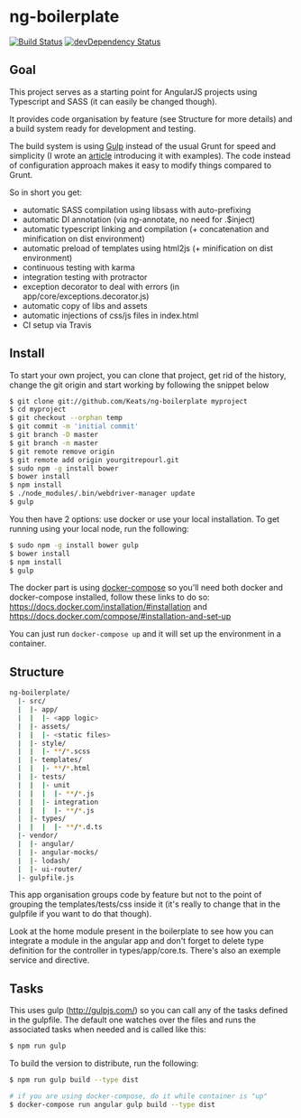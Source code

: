# ng-boilerplate
[![Build Status](https://travis-ci.org/Keats/ng-boilerplate.png?branch=master)](https://travis-ci.org/Keats/ng-boilerplate)
[![devDependency Status](https://david-dm.org/Keats/ng-boilerplate/dev-status.svg)](https://david-dm.org/Keats/ng-boilerplate#info=devDependencies)

## Goal
This project serves as a starting point for AngularJS projects using Typescript and SASS (it can easily be changed though).

It provides code organisation by feature (see Structure for more details) and a build system ready for development and testing.

The build system is using [Gulp](http://gulpjs.com/) instead of the usual Grunt for speed and simplicity (I wrote an [article](http://vincent.is/introducing-people-to-gulp/) introducing it with examples).
The code instead of configuration approach makes it easy to modify things compared to Grunt.

So in short you get:

- automatic SASS compilation using libsass  with auto-prefixing
- automatic DI annotation (via ng-annotate, no need for .$inject)
- automatic typescript linking and compilation (+ concatenation and minification on dist environment)
- automatic preload of templates using html2js (+ minification on dist environment)
- continuous testing with karma
- integration testing with protractor
- exception decorator to deal with errors (in app/core/exceptions.decorator.js)
- automatic copy of libs and assets
- automatic injections of css/js files in index.html
- CI setup via Travis


## Install
To start your own project, you can clone that project, get rid of the history, change the git origin and start working by following the snippet below
```bash
$ git clone git://github.com/Keats/ng-boilerplate myproject
$ cd myproject
$ git checkout --orphan temp
$ git commit -m 'initial commit'
$ git branch -D master
$ git branch -m master
$ git remote remove origin
$ git remote add origin yourgitrepourl.git
$ sudo npm -g install bower
$ bower install
$ npm install
$ ./node_modules/.bin/webdriver-manager update
$ gulp
```
You then have 2 options: use docker or use your local installation.
To get running using your local node, run the following:

```bash
$ sudo npm -g install bower gulp
$ bower install
$ npm install
$ gulp
```

The docker part is using [docker-compose](https://docs.docker.com/compose/) so you'll need both docker and docker-compose installed, follow these links to do so: https://docs.docker.com/installation/#installation and https://docs.docker.com/compose/#installation-and-set-up

You can just run `docker-compose up` and it will set up the environment in a container.

## Structure

```bash
ng-boilerplate/
  |- src/
  |  |- app/
  |  |  |- <app logic>
  |  |- assets/
  |  |  |- <static files>
  |  |- style/
  |  |  |- **/*.scss
  |  |- templates/
  |  |  |- **/*.html
  |  |- tests/
  |  |  |- unit
  |  |  |  |- **/*.js
  |  |  |- integration
  |  |  |  |- **/*.js
  |  |- types/
  |  |  |  |- **/*.d.ts
  |- vendor/
  |  |- angular/
  |  |- angular-mocks/
  |  |- lodash/
  |  |- ui-router/
  |- gulpfile.js
```

This app organisation groups code by feature but not to the point of grouping the templates/tests/css inside it (it's really to change that in the gulpfile if you want to do that though).

Look at the home module present in the boilerplate to see how you can integrate a module in the angular app and don't forget to delete type definition for the controller in types/app/core.ts.
There's also an exemple service and directive.


## Tasks
This uses gulp (http://gulpjs.com/) so you can call any of the tasks defined in the gulpfile.
The default one watches over the files and runs the associated tasks when needed and is called like this:
```bash
$ npm run gulp
```

To build the version to distribute, run the following:
```bash
$ npm run gulp build --type dist

# if you are using docker-compose, do it while container is "up"
$ docker-compose run angular gulp build --type dist
```
